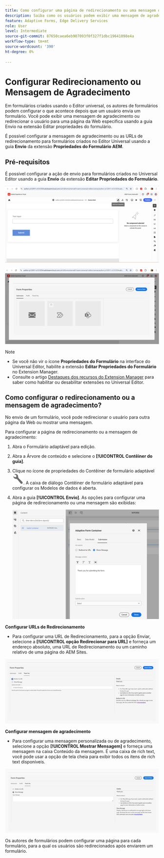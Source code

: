 ```yaml
---
title: Como configurar uma página de redirecionamento ou uma mensagem de agradecimento?
description: Saiba como os usuários podem exibir uma mensagem de agradecimento ou ser redirecionados para uma página da Web que os autores de formulários podem configurar ao criar o formulário.
feature: Adaptive Forms, Edge Delivery Services
role: User
level: Intermediate
source-git-commit: 87650caea6eb907093f0f327f1dbc19641098e4a
workflow-type: tm+mt
source-wordcount: '390'
ht-degree: 0%

---
```


# Configurar Redirecionamento ou Mensagem de Agradecimento

Em formulários criados usando o Editor universal, os autores de formulários podem configurar o que acontece depois que um usuário envia um formulário. Você pode exibir uma mensagem de agradecimento ou redirecionar o usuário para uma página da Web específica usando a guia Envio na extensão Editar propriedades do formulário.

É possível configurar a mensagem de agradecimento ou as URLs de redirecionamento para formulários criados no Editor Universal usando a guia **Envio** da extensão **Propriedades do Formulário AEM**.

## Pré-requisitos

É possível configurar a ação de envio para formulários criados no Universal Editor usando a guia **Envio** da extensão **Editar Propriedades do Formulário**.

![Ícone de propriedades do formulário](/help/forms/assets/ue-form-properties-icon.png)

![Propriedades de Formulário do Editor Universal](/help/forms/assets/ue-form-properties.png)

>[!NOTE]
>
> * Se você não vir o ícone **Propriedades do Formulário** na interface do Universal Editor, habilite a extensão **Editar Propriedades do Formulário** no Extension Manager.
> * Consulte o artigo [Destaques dos recursos do Extension Manager](https://developer.adobe.com/uix/docs/extension-manager/feature-highlights/#enablingdisabling-extensions) para saber como habilitar ou desabilitar extensões no Universal Editor.

## Como configurar o redirecionamento ou a mensagem de agradecimento?

No envio de um formulário, você pode redirecionar o usuário para outra página da Web ou mostrar uma mensagem.

Para configurar a página de redirecionamento ou a mensagem de agradecimento:

1. Abra o Formulário adaptável para edição.
2. Abra a Árvore de conteúdo e selecione o **[!UICONTROL Contêiner do guia]**.
3. Clique no ícone de propriedades do Contêiner de formulário adaptável ![propriedades do Contêiner de formulário adaptável](/help/forms/assets/configure-icon.svg). A caixa de diálogo Contêiner de formulário adaptável para configurar os Modelos de dados é aberta.
4. Abra a guia **[!UICONTROL Envio]**. As opções para configurar uma página de redirecionamento ou uma mensagem são exibidas:

   ![Caixa de diálogo de envio do Contêiner do Guia para configurar uma página de redirecionamento ou uma mensagem](/help/forms/assets/adaptive-forms-core-components-redirect-page-or-thank-you-message.png)

**Configurar URLs de Redirecionamento**

* Para configurar uma URL de Redirecionamento, para a opção Enviar, selecione a **[!UICONTROL opção Redirecionar para URL]** e forneça um endereço absoluto, uma URL de Redirecionamento ou um caminho relativo de uma página do AEM Sites.

![redirecionar](/help/edge/docs/forms/universal-editor/assets/redirect-ue.png)

**Configurar mensagem de agradecimento**

* Para configurar uma mensagem personalizada ou de agradecimento, selecione a opção **[!UICONTROL Mostrar Mensagem]** e forneça uma mensagem na caixa Conteúdo da mensagem. É uma caixa de rich text, você pode usar a opção de tela cheia para exibir todos os itens de rich text disponíveis.

![obrigado](/help/edge/docs/forms/universal-editor/assets/thankyou-ue.png)

Os autores de formulários podem configurar uma página para cada formulário, para a qual os usuários são redirecionados após enviarem um formulário.
